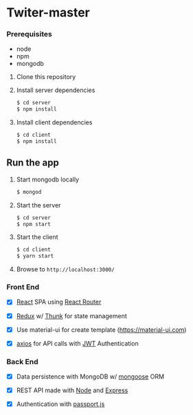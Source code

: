 # Twiter-master
### Prerequisites

* node
* npm
* mongodb

1. Clone this repository

2. Install server dependencies
    ```bash
    $ cd server
    $ npm install
    ```
3. Install client dependencies
    ```bash
    $ cd client
    $ npm install
    ```

## Run the app

1. Start mongodb locally
    ```bash
    $ mongod
    ```
2. Start the server
    ```bash
    $ cd server
    $ npm start
    ```
3. Start the client
    ```bash
    $ cd client
    $ yarn start
    ```
4. Browse to `http://localhost:3000/`

### Front End

- [x] [React](https://reactjs.org/) SPA using [React Router](https://reacttraining.com/react-router/web/)
- [x] [Redux](https://redux.js.org/) w/ [Thunk](https://github.com/reduxjs/redux-thunk) for state management
- [x] Use material-ui for create template (https://material-ui.com) 
- [x] [axios](https://github.com/axios/axios) for API calls with [JWT](https://jwt.io/) Authentication


### Back End

- [x] Data persistence with MongoDB w/ [mongoose](https://mongoosejs.com/) ORM
- [x] REST API made with [Node](https://nodejs.org/) and [Express](https://expressjs.com/)
- [x] Authentication with [passport.js](http://passportjs.org)



